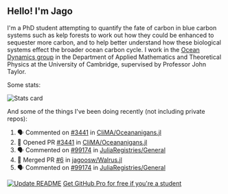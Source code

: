 ## Hello! I'm Jago

I'm a PhD student attempting to quantify the fate of carbon in blue carbon systems such as kelp forests to work out how they could be enhanced to sequester more carbon, and to help better understand how these biological systems effect the broader ocean carbon cycle. I work in the <a href="https://www.damtp.cam.ac.uk/user/jrt51/" class="emph">Ocean Dynamics group</a> in the Department of Applied Mathematics and Theoretical Physics at the University of Cambridge, supervised by Professor John Taylor.

Some stats:
<!--
![](https://raw.githubusercontent.com/jagoosw/jagoosw/main/profile-summary-card-output/nord_dark/0-profile-details.svg)
![](https://raw.githubusercontent.com/jagoosw/jagoosw/main/profile-summary-card-output/nord_dark/3-stats.svg)
![](https://raw.githubusercontent.com/jagoosw/jagoosw/main/profile-summary-card-output/nord_dark/4-productive-time.svg)
-->
![Stats card](https://github-readme-stats.vercel.app/api?username=jagoosw&count_private=true&show_icons=true&theme=transparent&hide_title=true&rank_icon=percentile&show=reviews)

And some of the things I've been doing recently (not including private repos):
<!--START_SECTION:activity-->
1. 🗣 Commented on [#3441](https://github.com/CliMA/Oceananigans.jl/pull/3441#issuecomment-1911109923) in [CliMA/Oceananigans.jl](https://github.com/CliMA/Oceananigans.jl)
2. 💪 Opened PR [#3441](https://github.com/CliMA/Oceananigans.jl/pull/3441) in [CliMA/Oceananigans.jl](https://github.com/CliMA/Oceananigans.jl)
3. 🗣 Commented on [#99174](https://github.com/JuliaRegistries/General/pull/99174#issuecomment-1900795821) in [JuliaRegistries/General](https://github.com/JuliaRegistries/General)
4. 🎉 Merged PR [#6](https://github.com/jagoosw/Walrus.jl/pull/6) in [jagoosw/Walrus.jl](https://github.com/jagoosw/Walrus.jl)
5. 🗣 Commented on [#99174](https://github.com/JuliaRegistries/General/pull/99174#issuecomment-1900742363) in [JuliaRegistries/General](https://github.com/JuliaRegistries/General)
<!--END_SECTION:activity-->


[![Update README](https://github.com/jagoosw/jagoosw/actions/workflows/update-readme.yml/badge.svg)](https://github.com/jagoosw/jagoosw/actions/workflows/update-readme.yml)
[Get GitHub Pro for free if you're a student](https://education.github.com/pack)

